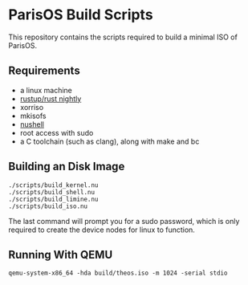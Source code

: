 # ParisOS Build Scripts

This repository contains the scripts required to build a minimal ISO of ParisOS.

## Requirements

- a linux machine
- [rustup/rust nightly](https://rustup.rs)
- xorriso
- mkisofs
- [nushell](https://www.nushell.sh/book)
- root access with sudo
- a C toolchain (such as clang), along with make and bc

## Building an Disk Image

```nushell
./scripts/build_kernel.nu
./scripts/build_shell.nu
./scripts/build_limine.nu
./scripts/build_iso.nu
```

The last command will prompt you for a sudo password, which is only required to create the device nodes for linux to function.

## Running With QEMU

```nushell
qemu-system-x86_64 -hda build/theos.iso -m 1024 -serial stdio
```

